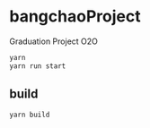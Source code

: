 # bangchaoProject
Graduation Project O2O

```sh
yarn
yarn run start
```

## build

```sh
yarn build
```
